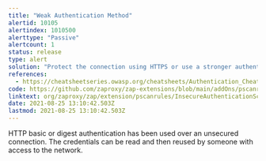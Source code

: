 ```yaml
---
title: "Weak Authentication Method"
alertid: 10105
alertindex: 1010500
alerttype: "Passive"
alertcount: 1
status: release
type: alert
solution: "Protect the connection using HTTPS or use a stronger authentication mechanism"
references:
  - https://cheatsheetseries.owasp.org/cheatsheets/Authentication_Cheat_Sheet.html
code: https://github.com/zaproxy/zap-extensions/blob/main/addOns/pscanrules/src/main/java/org/zaproxy/zap/extension/pscanrules/InsecureAuthenticationScanRule.java
linktext: org/zaproxy/zap/extension/pscanrules/InsecureAuthenticationScanRule.java
date: 2021-08-25 13:10:42.503Z
lastmod: 2021-08-25 13:10:42.503Z
---
```


HTTP basic or digest authentication has been used over an unsecured connection. The credentials can be read and then reused by someone with access to the network.
